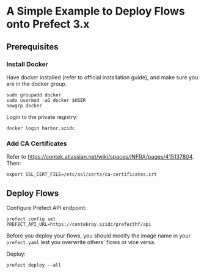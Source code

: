 # A Simple Example to Deploy Flows onto Prefect 3.x

## Prerequisites

### Install Docker

Have docker installed (refer to official installation guide), and make sure you are in the docker group.
```
sudo groupadd docker
sudo usermod -aG docker $USER
newgrp docker
```

Login to the private registry:
```
docker login harbor.szidc
```

### Add CA Certificates

Refer to https://contek.atlassian.net/wiki/spaces/INFRA/pages/415137804. Then:
```
export SSL_CERT_FILE=/etc/ssl/certs/ca-certificates.crt
```

## Deploy Flows

Configure Prefect API endpoint:
```
prefect config set PREFECT_API_URL=https://contekray.szidc/prefecthf/api
```

Before you deploy your flows, you should modify the image name in your `prefect.yaml` lest you overwrite others' flows or vice versa.

Deploy:
```
prefect deploy --all
```
